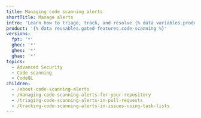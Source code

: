 ```yaml
---
title: Managing code scanning alerts
shortTitle: Manage alerts
intro: 'Learn how to triage, track, and resolve {% data variables.product.prodname_code_scanning %} alerts.'
product: '{% data reusables.gated-features.code-scanning %}'
versions:
  fpt: '*'
  ghec: '*'
  ghes: '*'
  ghae: '*'
topics:
  - Advanced Security
  - Code scanning
  - CodeQL
children:
  - /about-code-scanning-alerts
  - /managing-code-scanning-alerts-for-your-repository
  - /triaging-code-scanning-alerts-in-pull-requests
  - /tracking-code-scanning-alerts-in-issues-using-task-lists
---
```

